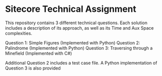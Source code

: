 <h1>Sitecore Technical Assignment </h1>

This repository contains 3 different technical questions. Each solution includes a description of its approach, as well as its Time and Aux Space complexities.

Question 1: Simple Figures (Implemented with Python)
Question 2: Palindrome (Implemented with Python)
Question 3: Traversing through a Minefield (Implemented with C#) 

Additional
Question 2 includes a test case file. 
A Python implementation of Question 3 is also provided

